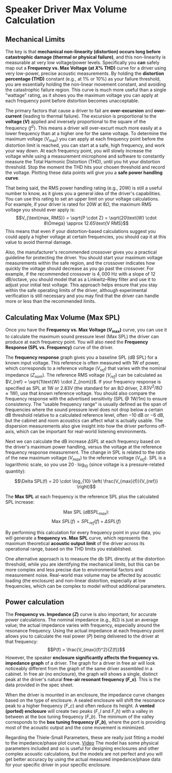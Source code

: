 # Speaker Driver Max Volume Calculation

## Mechanical Limits

The key is that **mechanical non-linearity (distortion) occurs long before catastrophic damage (thermal or physical failure)**, and this non-linearity is measurable at very low voltage/power levels. Specifically you **can** safely map out a **Frequency vs. Max Voltage (at $X\%$ THD)** curve for a driver using very low-power, precise acoustic measurements. By holding the **distortion percentage (THD)** constant (e.g., at $1\%$ or $10\%$) as your failure threshold, you are essentially holding the non-linear movement constant, and avoiding the catastrophic failure region. This curve is much more useful than a single "wattage" rating, as it shows you the maximum voltage you can apply at each frequency point before distortion becomes unacceptable.

The primary factors that cause a driver to fail are **over-excursion** and **over-current** (leading to thermal failure). The excursion is proportional to the **voltage ($V$)** applied and inversely proportional to the square of the frequency ($f^2$). This means a driver will over-excurt much more easily at a lower frequency than at a higher one for the same voltage. To determine the maximum voltage ($V_{\text{max}}$) you can apply at each frequency point before the distortion limit is reached, you can start at a safe, high frequency, and work your way down. At each frequency point, you will slowly increase the voltage while using a measurement microphone and software to constantly measure the Total Harmonic Distortion (THD), until you hit your distortion threshold. Stop the moment the THD hits your chosen threshold and record the voltage. Plotting these data points will give you a **safe power handling curve**.

That being said, the RMS power handling rating (e.g., $20\text{W}$) is still a useful number to know, as it gives you a general idea of the driver's capabilities. You can use this rating to set an upper limit on your voltage calculations. For example, if your driver is rated for $20\text{W}$ at $8\Omega$, the maximum RMS voltage you should ever apply is:
$$V_{\text{max, RMS}} = \sqrt{P \cdot Z} = \sqrt{20\text{W} \cdot 8\Omega} \approx 12.65\text{V RMS}$$
This means that even if your distortion-based calculations suggest you could apply a higher voltage at certain frequencies, you should cap it at this value to avoid thermal damage.

Also, the manufacturer's recommended crossover gives you a practical guideline for protecting the driver. You should start your maximum voltage measurements within the safe region, and the crossover indicates how quickly the voltage should decrease as you go past the crossover. For example, if the recommended crossover is $4,000 \text{ Hz}$ with a slope of $12 \text{ dB/octave}$, you should model that as a Linkwitz–Riley filter and use it to adjust your initial test voltage. This approach helps ensure that you stay within the safe operating limits of the driver, although experimental verification is still necessary and you may find that the driver can handle more or less than the recommended limits.

## Calculating Max Volume (Max SPL)

Once you have the **Frequency vs. Max Voltage ($V_{\text{max}}$)** curve, you can use it to calculate the maximum sound pressure level ($\text{Max SPL}$) the driver can produce at each frequency point. You will also need the **Frequency Response ($\text{SPL}$ vs. Frequency)** curve of the driver.

The **frequency response** graph gives you a baseline $\text{SPL}$ ($\text{dB SPL}$) for a known input voltage. This reference is often measured with $1\text{W}$ of power, which corresponds to a reference voltage ($V_{ref}$) that varies with the nominal impedance ($Z_{nom}$). The reference RMS voltage ($V_{ref}$) can be calculated as $V_{ref} = \sqrt{1\text{W} \cdot Z_{nom}}$. If your frequency response is specified as $\text{SPL}$ at $1\text{W}$ or $2.83\text{V}$ (the standard for an $8\Omega$ driver, $2.83\text{V}^2/8\Omega \approx 1\text{W}$), use that known reference voltage. You should also compare the frequency response with the advertised sensitivity (SPL @ 1W/1m) to ensure consistency. The "usable frequency range" is usually defined as the span of frequencies where the sound pressure level does not drop below a certain dB threshold relative to a calculated reference level, often −10 dB or −6 dB, but the cabinet and room acoustics can affect what is actually usable. The dispersion measurements also give insight into how the driver performs off-axis, which can be important for real-world listening environments.

Next we can calculate the $\text{dB}$ increase $\Delta SPL$ at each frequency based on the driver's maximum power handling, versus the voltage at the reference frequency response measurement. The change in $\text{SPL}$ is related to the ratio of the new maximum voltage ($V_{max}$) to the reference voltage ($V_{ref}$). $\text{SPL}$ is a logarithmic scale, so you use $20 \cdot \log_{10}$ (since voltage is a pressure-related quantity):

$$\Delta SPL(f) = 20 \cdot \log_{10} \left( \frac{V_{max}(f)}{V_{ref}} \right)$$

The **Max SPL** at each frequency is the reference $\text{SPL}$ plus the calculated $\text{SPL}$ increase:

$$\text{Max SPL ($dB SPL_{max}$):}$$
$$\text{Max } SPL(f) = SPL_{ref}(f) + \Delta SPL(f)$$

By performing this calculation for every frequency point in your data, you will generate a **frequency vs. Max SPL** curve, which represents the maximum theoretical **acoustic output limit** of the driver across its operational range, based on the THD limits you established.

One alternative approach is to measure the db SPL directly at the distortion threshold, while you are identifying the mechanical limits, but this can be more complex and less precise due to environmental factors and measurement noise. Real-world max volume may be affected by acoustic loading (the enclosure) and non-linear distortion, especially at low frequencies, which can be complex to model without additional parameters.

## Power calculation

The **Frequency vs. Impedance ($Z$)** curve is also important, for accurate power calculations. The nominal impedance (e.g., $8\Omega$) is just an average value; the actual impedance varies with frequency, especially around the resonance frequency. Using the actual impedance at each frequency point allows you to calculate the real power ($P$) being delivered to the driver at that frequency:
$$P(f) = \frac{V_{max}(f)^2}{Z(f)}$$
However, the speaker **enclosure significantly affects the frequency vs. impedance graph** of a driver. The graph for a driver in free air will look noticeably different from the graph of the same driver assembled in a cabinet. In free air (no enclosure), the graph will shows a single, distinct peak at the driver's natural **free-air resonant frequency ($F\_s$)**. This is the data provided in the spec sheet.

When the driver is mounted in an enclosure, the impedance curve changes based on the type of enclosure. A sealed enclosure will shift the resonance peak to a higher frequency ($F\_c$) and often reduce its height. A **vented (ported) enclosure** will create two peaks ($F\_l$ and $F\_h$) with a valley in between at the box tuning frequency ($F\_b$). The minimum of the valley corresponds to the **box tuning frequency ($F\_b$)**, where the port is providing most of the acoustic output and the cone movement is minimized.

Regarding the Thiele-Small Parameters, these are really just fitting a model to the impedance/phase plot curve. [Video](https://www.youtube.com/watch?v=kSL2Mw-ZfHY) The model has some physical parameters included and so is useful for designing enclosures and other complex acoustic calculations, but the models are not perfect and you will get better accuracy by using the actual measured impedance/phase data for your specific driver in your specific enclosure.